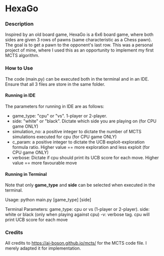 # HexaGo

### Description ###
Inspired by an old board game, HexaGo is a 6x6 board game, where both sides are given 3 rows of pawns (same characteristic as a Chess pawn). The goal is to get a pawn to the opponent's last row. This was a personal project of mine, where I used this as an opportunity to implement my first MCTS algorithm.

### How to Use ###
The code (main.py) can be executed both in the terminal and in an IDE. Ensure that all 3 files are store in the same folder.

#### Running in IDE ####
The parameters for running in IDE are as follows:
- game_type: "cpu" or "vs". 1-player or 2-player.
- side: "white" or "black". Dictate which side you are playing on (for CPU game ONLY)
- simulation_no: a positive integer to dictate the number of MCTS simulations executed for cpu (for CPU game ONLY)
- c_param: a positive integer to dictate the UCB exploit-exploration formula ratio. Higher value == more exploration and less exploit (for CPU game ONLY)
- verbose: Dictate if cpu should print its UCB score for each move. Higher value == more favourable move

#### Running in Terminal ####
Note that only **game_type** and **side** can be selected when executed in the terminal.

Usage: python main.py \[game_type] \[side]

Terminal Parameters:
	game_type: cpu or vs (1-player or 2-player).
	side: white or black (only when playing against cpu)
	-v: verbose tag. cpu will print UCB score for each move

### Credits ###
All credits to https://ai-boson.github.io/mcts/ for the MCTS code file. I merely adapted it for implementation.
